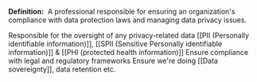 **Definition:** 
 A professional responsible for ensuring an organization's compliance with data protection laws and managing data privacy issues.

Responsible for the oversight of any privacy-related data [[PII (Personally identifiable information)]], [[SPII (Sensitive Personally identifiable information)]] & [[PHI (protected health information)]]
Ensure compliance with legal and regulatory frameworks
Ensure we're doing [[Data sovereignty]], data retention etc.